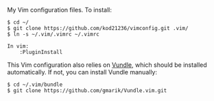 My Vim configuration files.
To install:

    $ cd ~/
    $ git clone https://github.com/kod21236/vimconfig.git .vim/
    $ ln -s ~/.vim/.vimrc ~/.vimrc

    In vim:
        :PluginInstall

This Vim configuration also relies on [Vundle][vundle], which should be
installed automatically. If not, you can install Vundle manually:

    $ cd ~/.vim/bundle
    $ git clone https://github.com/gmarik/Vundle.vim.git

[vundle]: https://github.com/gmarik/Vundle.vim

